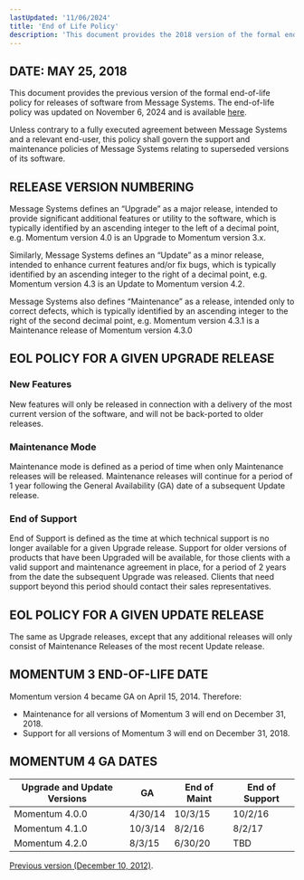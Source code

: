 ```yaml
---
lastUpdated: '11/06/2024'
title: 'End of Life Policy'
description: 'This document provides the 2018 version of the formal end-of-life policy for releases of software from Message Systems.'
---
```


## DATE: MAY 25, 2018

This document provides the previous version of the formal end-of-life policy for releases of software from Message Systems. The end-of-life policy was updated on November 6, 2024 and is available [here](./eol-policy.md).

Unless contrary to a fully executed agreement between Message Systems and a relevant end-user, this policy shall govern the support and maintenance policies of Message Systems relating to superseded versions of its software.

## RELEASE VERSION NUMBERING

Message Systems defines an “Upgrade” as a major release, intended to provide significant additional features or utility to the software, which is typically identified by an ascending integer to the left of a decimal point, e.g. Momentum version 4.0 is an Upgrade to Momentum version 3.x.

Similarly, Message Systems defines an “Update” as a minor release, intended to enhance current features and/or fix bugs, which is typically identified by an ascending integer to the right of a decimal point, e.g. Momentum version 4.3 is an Update to Momentum version 4.2.

Message Systems also defines “Maintenance” as a release, intended only to correct defects, which is typically identified by an ascending integer to the right of the second decimal point, e.g. Momentum version 4.3.1 is a Maintenance release of Momentum version 4.3.0

## EOL POLICY FOR A GIVEN UPGRADE RELEASE

### New Features

New features will only be released in connection with a delivery of the most current version of the software, and will not be back-ported to older releases.

### Maintenance Mode

Maintenance mode is defined as a period of time when only Maintenance releases will be released. Maintenance releases will continue for a period of 1 year following the General Availability (GA) date of a subsequent Update release.

### End of Support

End of Support is defined as the time at which technical support is no longer available for a given Upgrade release. Support for older versions of products that have been Upgraded will be available, for those clients with a valid support and maintenance agreement in place, for a period of 2 years from the date the subsequent Upgrade was released. Clients that need support beyond this period should contact their sales representatives.

## EOL POLICY FOR A GIVEN UPDATE RELEASE

The same as Upgrade releases, except that any additional releases will only consist of Maintenance Releases of the most recent Update release.

## MOMENTUM 3 END-OF-LIFE DATE

Momentum version 4 became GA on April 15, 2014. Therefore:

- Maintenance for all versions of Momentum 3 will end on December 31, 2018.
- Support for all versions of Momentum 3 will end on December 31, 2018.

## MOMENTUM 4 GA DATES

| Upgrade and Update Versions | GA      | End of Maint | End of Support |
| --------------------------- | ------- | ------------ | -------------- |
| Momentum 4.0.0              | 4/30/14 | 10/3/15      | 10/2/16        |
| Momentum 4.1.0              | 10/3/14 | 8/2/16       | 8/2/17         |
| Momentum 4.2.0              | 8/3/15  | 6/30/20      | TBD            |

[Previous version (December 10, 2012)](./eol-policy-2012).
